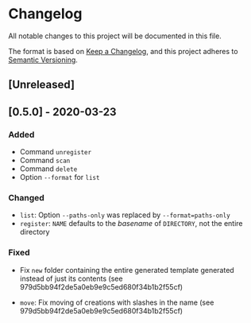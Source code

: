 # Changelog
All notable changes to this project will be documented in this file.

The format is based on [Keep a Changelog](https://keepachangelog.com/en/1.0.0/),
and this project adheres to [Semantic Versioning](https://semver.org/spec/v2.0.0.html).

## [Unreleased]

## [0.5.0] - 2020-03-23
### Added

- Command `unregister`
- Command `scan`
- Command `delete`
- Option `--format` for `list`

### Changed

- `list`: Option `--paths-only` was replaced by `--format=paths-only`
- `register`: `NAME` defaults to the *basename* of `DIRECTORY`, not the entire directory

### Fixed

- Fix `new` folder containing the entire generated template generated instead of just its contents (see 979d5bb94f2de5a0eb9e9c5ed680f34b1b2f55cf)

- `move`: Fix moving of creations with slashes in the name (see 979d5bb94f2de5a0eb9e9c5ed680f34b1b2f55cf)
